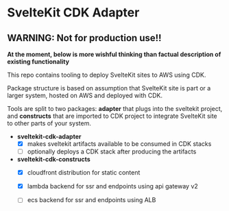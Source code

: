 # SvelteKit CDK Adapter

## WARNING: Not for production use!!

**At the moment, below is more wishful thinking than factual description of existing functionality**

This repo contains tooling to deploy SvelteKit sites to AWS using CDK.

Package structure is based on assumption that SvelteKit site is part or a larger system,
hosted on AWS and deployed with CDK.

Tools are split to two packages: **adapter** that plugs into the sveltekit project, and 
**constructs** that are imported to CDK project to integrate SvelteKit site to other parts
of your system.

- **sveltekit-cdk-adapter**
  - [x] makes sveltekit artifacts available to be consumed in CDK stacks
  - [ ] optionally deploys a CDK stack after producing the artifacts
- **sveltekit-cdk-constructs**
  - [x] cloudfront distribution for static content
  - [x] lambda backend for ssr and endpoints using api gateway v2
  - [ ] ecs backend for ssr and endpoints using ALB

